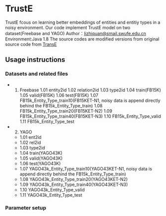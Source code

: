 # TrustE
TrustE fcous on learning better embeddings of entities and entitiy types in a noisy environment. Our code implement TrustE model on two dataset(Freebase and YAGO)
Author：lizhiquan@smail.swufe.edu.cn
Environment:Java 1.8
The source codes are modified versions from original source code from [TransE](https://github.com/MaximTian/TransX)
## Usage instructions
### Datasets and related files
* 1. Freebase
          1.01 entity2id
          1.02 relation2id
          1.03 type2id
     1.04 train(FB15K)
     1.05 valid(FB15K)
     1.06 test(FB15K)
     1.07 FB15k_Entity_Type_train10(FB15KET-N1, noisy data is append directly behind the FB15k_Entity_Type_train)
     1.08 FB15k_Entity_Type_train20(FB15KET-N2)
     1.09 FB15k_Entity_Type_train40(FB15KET-N3)
     1.10 FB15k_Entity_Type_valid
     1.11 FB15k_Entity_Type_test
* 2. YAGO
  * 1.01 ent2id
  * 1.02 rel2id
  * 1.03 type2id
  * 1.04 train(YAGO43K)
  * 1.05 valid(YAGO43K)
  * 1.06 test(YAGO43K)
  * 1.07 YAGO43k_Entity_Type_train10(YAGO43KET-N1, noisy data is append directly behind the FB15k_Entity_Type_train)
  * 1.08 YAGO43k_Entity_Type_train20(YAGO43KET-N2)
  * 1.09 YAGO43k_Entity_Type_train40(YAGO43KET-N3)
  * 1.10 YAGO43k_Entity_Type_valid
  * 1.11 YAGO43k_Entity_Type_test
### Parameter setup

